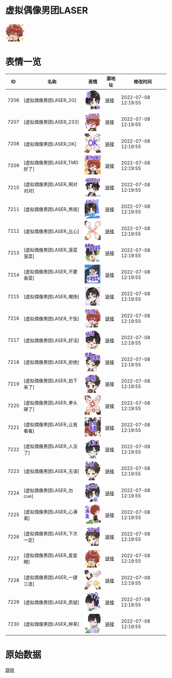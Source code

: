 # 虚拟偶像男团LASER

<img src="./cover.png" height="60" alt="cover" />

# 表情一览

|ID|名称|表情|源地址|修改时间|
|----|----|----|----|----|
|7206|[虚拟偶像男团LASER_2G]|<img src="./pic/007206_%5B虚拟偶像男团LASER_2G%5D.png" height="60" alt="2G"/>|[链接](http://i0.hdslb.com/bfs/emote/0b8cc4a217bcc9bb7b7f10691ae2a72257140102.png)|2022-07-08 12:19:55|
|7207|[虚拟偶像男团LASER_233]|<img src="./pic/007207_%5B虚拟偶像男团LASER_233%5D.png" height="60" alt="233"/>|[链接](http://i0.hdslb.com/bfs/emote/1f268daebd418e5e0560ff1b4501d1221338fe69.png)|2022-07-08 12:19:55|
|7208|[虚拟偶像男团LASER_OK]|<img src="./pic/007208_%5B虚拟偶像男团LASER_OK%5D.png" height="60" alt="OK"/>|[链接](http://i0.hdslb.com/bfs/emote/4eb8874ebbeda1bd7d5f9e972141abefb5693956.png)|2022-07-08 12:19:55|
|7209|[虚拟偶像男团LASER_TMD好了]|<img src="./pic/007209_%5B虚拟偶像男团LASER_TMD好了%5D.png" height="60" alt="TMD好了"/>|[链接](http://i0.hdslb.com/bfs/emote/0c625d7e381ba3f3a17260d8d41f7e55893d9bcd.png)|2022-07-08 12:19:55|
|7210|[虚拟偶像男团LASER_啊对对对]|<img src="./pic/007210_%5B虚拟偶像男团LASER_啊对对对%5D.png" height="60" alt="啊对对对"/>|[链接](http://i0.hdslb.com/bfs/emote/220a4c76442180de3e91da2aef88e36d183b5577.png)|2022-07-08 12:19:55|
|7211|[虚拟偶像男团LASER_熬夜]|<img src="./pic/007211_%5B虚拟偶像男团LASER_熬夜%5D.png" height="60" alt="熬夜"/>|[链接](http://i0.hdslb.com/bfs/emote/474f80731111f3a76a3b8098405aac9bc2cd0e06.png)|2022-07-08 12:19:55|
|7212|[虚拟偶像男团LASER_比心]|<img src="./pic/007212_%5B虚拟偶像男团LASER_比心%5D.png" height="60" alt="比心"/>|[链接](http://i0.hdslb.com/bfs/emote/aeebbeb8eb6e66c89be0babb1d19f6e3326be59e.png)|2022-07-08 12:19:55|
|7213|[虚拟偶像男团LASER_菠菜菠菜]|<img src="./pic/007213_%5B虚拟偶像男团LASER_菠菜菠菜%5D.png" height="60" alt="菠菜菠菜"/>|[链接](http://i0.hdslb.com/bfs/emote/926db513908b9533caae1d424841c03e5b51812c.png)|2022-07-08 12:19:55|
|7214|[虚拟偶像男团LASER_不要香菜]|<img src="./pic/007214_%5B虚拟偶像男团LASER_不要香菜%5D.png" height="60" alt="不要香菜"/>|[链接](http://i0.hdslb.com/bfs/emote/fef10f64762a8594328931623cc9889370478135.png)|2022-07-08 12:19:55|
|7215|[虚拟偶像男团LASER_嘲扬]|<img src="./pic/007215_%5B虚拟偶像男团LASER_嘲扬%5D.png" height="60" alt="嘲扬"/>|[链接](http://i0.hdslb.com/bfs/emote/3586c74bc1f954646ea8b9ed135bd6707f86199c.png)|2022-07-08 12:19:55|
|7216|[虚拟偶像男团LASER_干饭]|<img src="./pic/007216_%5B虚拟偶像男团LASER_干饭%5D.png" height="60" alt="干饭"/>|[链接](http://i0.hdslb.com/bfs/emote/609c03594a8ae5d1cd6d684c9d5af82aa6994acd.png)|2022-07-08 12:19:55|
|7217|[虚拟偶像男团LASER_好活]|<img src="./pic/007217_%5B虚拟偶像男团LASER_好活%5D.png" height="60" alt="好活"/>|[链接](http://i0.hdslb.com/bfs/emote/0337c63d535529705c8b2440c0057601ed9cc7aa.png)|2022-07-08 12:19:55|
|7218|[虚拟偶像男团LASER_拒绝]|<img src="./pic/007218_%5B虚拟偶像男团LASER_拒绝%5D.png" height="60" alt="拒绝"/>|[链接](http://i0.hdslb.com/bfs/emote/4a50503b098ae7d47efe05747aa1848a98cd051e.png)|2022-07-08 12:19:55|
|7219|[虚拟偶像男团LASER_拍下来了]|<img src="./pic/007219_%5B虚拟偶像男团LASER_拍下来了%5D.png" height="60" alt="拍下来了"/>|[链接](http://i0.hdslb.com/bfs/emote/0483bd75da6096d417bf9e8e3b7256b19924c9cf.png)|2022-07-08 12:19:55|
|7220|[虚拟偶像男团LASER_拳头硬了]|<img src="./pic/007220_%5B虚拟偶像男团LASER_拳头硬了%5D.png" height="60" alt="拳头硬了"/>|[链接](http://i0.hdslb.com/bfs/emote/5664705678b94f025f5372e680814d69c98fd982.png)|2022-07-08 12:19:55|
|7221|[虚拟偶像男团LASER_让我看看]|<img src="./pic/007221_%5B虚拟偶像男团LASER_让我看看%5D.png" height="60" alt="让我看看"/>|[链接](http://i0.hdslb.com/bfs/emote/28f81f7c65f39c019a673854bdb4d5fb987135ba.png)|2022-07-08 12:19:55|
|7222|[虚拟偶像男团LASER_人没了]|<img src="./pic/007222_%5B虚拟偶像男团LASER_人没了%5D.png" height="60" alt="人没了"/>|[链接](http://i0.hdslb.com/bfs/emote/6bbcb358c1049ee0c039cb12af6950f60642381a.png)|2022-07-08 12:19:55|
|7223|[虚拟偶像男团LASER_无语]|<img src="./pic/007223_%5B虚拟偶像男团LASER_无语%5D.png" height="60" alt="无语"/>|[链接](http://i0.hdslb.com/bfs/emote/9af12c43af250bc53a897a72d69239faf911ad35.png)|2022-07-08 12:19:55|
|7224|[虚拟偶像男团LASER_勿cue]|<img src="./pic/007224_%5B虚拟偶像男团LASER_勿cue%5D.png" height="60" alt="勿cue"/>|[链接](http://i0.hdslb.com/bfs/emote/6e21070f21236f1fa196786ad5c7a1d5f4cfa293.png)|2022-07-08 12:19:55|
|7225|[虚拟偶像男团LASER_心满离]|<img src="./pic/007225_%5B虚拟偶像男团LASER_心满离%5D.png" height="60" alt="心满离"/>|[链接](http://i0.hdslb.com/bfs/emote/5daaf6eb933e740b6d78aea37ce26ed41b9a2784.png)|2022-07-08 12:19:55|
|7226|[虚拟偶像男团LASER_下次一定]|<img src="./pic/007226_%5B虚拟偶像男团LASER_下次一定%5D.png" height="60" alt="下次一定"/>|[链接](http://i0.hdslb.com/bfs/emote/a700533c16699484a37c284845a45534b08e1353.png)|2022-07-08 12:19:55|
|7227|[虚拟偶像男团LASER_星星眼]|<img src="./pic/007227_%5B虚拟偶像男团LASER_星星眼%5D.png" height="60" alt="星星眼"/>|[链接](http://i0.hdslb.com/bfs/emote/44af8770bb35e30f39521924f041716f4b6ae51c.png)|2022-07-08 12:19:55|
|7228|[虚拟偶像男团LASER_一键三连]|<img src="./pic/007228_%5B虚拟偶像男团LASER_一键三连%5D.png" height="60" alt="一键三连"/>|[链接](http://i0.hdslb.com/bfs/emote/7fbd0a06711e188520393a0d5552bbf794e75c63.png)|2022-07-08 12:19:55|
|7229|[虚拟偶像男团LASER_质疑]|<img src="./pic/007229_%5B虚拟偶像男团LASER_质疑%5D.png" height="60" alt="质疑"/>|[链接](http://i0.hdslb.com/bfs/emote/7a760823f95d1c2561b4875c52856304fc011ccf.png)|2022-07-08 12:19:55|
|7230|[虚拟偶像男团LASER_种草]|<img src="./pic/007230_%5B虚拟偶像男团LASER_种草%5D.png" height="60" alt="种草"/>|[链接](http://i0.hdslb.com/bfs/emote/7b924641fbad98debbf13616c840f8528e2a1643.png)|2022-07-08 12:19:55|

# 原始数据

[跳转](./raw.json)

